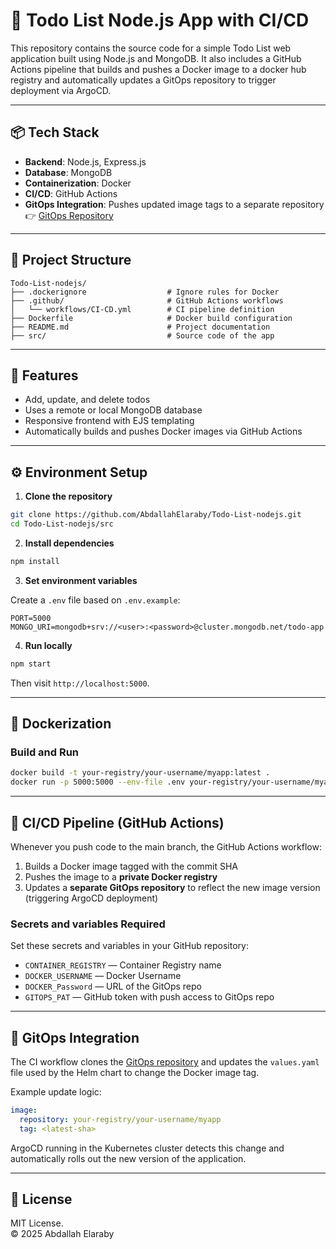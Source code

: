 # 📝 Todo List Node.js App with CI/CD

This repository contains the source code for a simple Todo List web application built using Node.js and MongoDB. It also includes a GitHub Actions pipeline that builds and pushes a Docker image to a docker hub registry and automatically updates a GitOps repository to trigger deployment via ArgoCD.

---

## 📦 Tech Stack

- **Backend**: Node.js, Express.js
- **Database**: MongoDB
- **Containerization**: Docker
- **CI/CD**: GitHub Actions
- **GitOps Integration**: Pushes updated image tags to a separate repository
    👉 [GitOps Repository](https://github.com/AbdallahElaraby/todo-list-gitops)

---

## 📁 Project Structure

```
Todo-List-nodejs/
├── .dockerignore                  # Ignore rules for Docker
├── .github/                       # GitHub Actions workflows
│   └── workflows/CI-CD.yml        # CI pipeline definition
├── Dockerfile                     # Docker build configuration
├── README.md                      # Project documentation
├── src/                           # Source code of the app
```

---


## 🚀 Features

- Add, update, and delete todos
- Uses a remote or local MongoDB database
- Responsive frontend with EJS templating
- Automatically builds and pushes Docker images via GitHub Actions

---

## ⚙️ Environment Setup

1. **Clone the repository**

```bash
git clone https://github.com/AbdallahElaraby/Todo-List-nodejs.git
cd Todo-List-nodejs/src
```

2. **Install dependencies**

```bash
npm install
```

3. **Set environment variables**

Create a `.env` file based on `.env.example`:

```env
PORT=5000
MONGO_URI=mongodb+srv://<user>:<password>@cluster.mongodb.net/todo-app
```

4. **Run locally**

```bash
npm start
```

Then visit `http://localhost:5000`.

---

## 🐳 Dockerization

### Build and Run

```bash
docker build -t your-registry/your-username/myapp:latest .
docker run -p 5000:5000 --env-file .env your-registry/your-username/myapp:latest
```

---

## 🔄 CI/CD Pipeline (GitHub Actions)

Whenever you push code to the main branch, the GitHub Actions workflow:

1. Builds a Docker image tagged with the commit SHA
2. Pushes the image to a **private Docker registry**
3. Updates a **separate GitOps repository** to reflect the new image version (triggering ArgoCD deployment)

### Secrets and variables Required

Set these secrets and variables in your GitHub repository:

- `CONTAINER_REGISTRY` — Container Registry name
- `DOCKER_USERNAME` — Docker Username
- `DOCKER_Password` — URL of the GitOps repo
- `GITOPS_PAT` — GitHub token with push access to GitOps repo

---

## 🔁 GitOps Integration

The CI workflow clones the [GitOps repository](https://github.com/AbdallahElaraby/todo-list-gitops) and updates the `values.yaml` file used by the Helm chart to change the Docker image tag.

Example update logic:
```yaml
image:
  repository: your-registry/your-username/myapp
  tag: <latest-sha>
```

ArgoCD running in the Kubernetes cluster detects this change and automatically rolls out the new version of the application.

---

## 📝 License

MIT License.  
© 2025 Abdallah Elaraby
